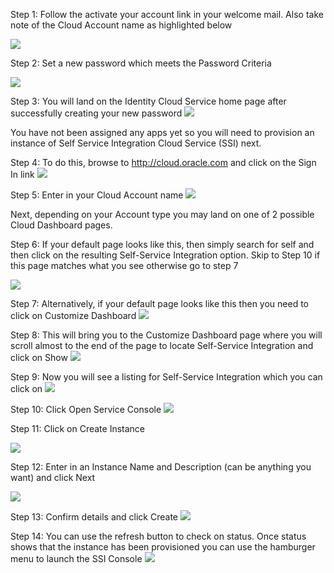Step 1:  Follow the activate your account link in your welcome mail.  Also take note of the Cloud Account name as highlighted below 

![](images/provisioning/Step1.png)

 
Step 2:   Set a new password which meets the Password Criteria  

![](images/provisioning/Step2.png)


Step 3:  You will land on the Identity Cloud Service home page after successfully creating your new password
![](images/provisioning/Step3.png)
 

You have not been assigned any apps yet so you will need to provision an instance of Self Service Integration Cloud Service (SSI) next.

Step 4:  To do this, browse to http://cloud.oracle.com and click on the Sign In link
![](images/provisioning/Step4.png)

 

Step 5:  Enter in your Cloud Account name 
![](images/provisioning/Step5.png)
 


Next, depending on your Account type you may land on one of 2 possible Cloud Dashboard pages.

Step 6:  If your default page looks like this, then simply search for self and then click on the resulting Self-Service Integration option.  Skip to Step 10 if this page matches what you see otherwise go to step 7

 ![](images/provisioning/Step6.png)


Step 7:  Alternatively, if your default page looks like this then you need to click on Customize Dashboard
![](images/provisioning/Step7.PNG)
 

Step 8:  This will bring you to the Customize Dashboard page where you will scroll almost to the end of the page to locate Self-Service Integration and click on Show
![](images/provisioning/Step8.PNG)
 


Step 9:  Now you will see a listing for Self-Service Integration which you can click on
 ![](images/provisioning/Step9.PNG)

Step 10: Click Open Service Console
![](images/provisioning/Step10.PNG)

Step 11:  Click on Create Instance

![](images/provisioning/Step11.png)

Step 12:  Enter in an Instance Name and Description (can be anything you want) and click Next
 
![](images/provisioning/Step12.png)

Step 13:  Confirm details and click Create
![](images/provisioning/Step13.png)

Step 14:  You can use the refresh button to check on status.  Once status shows that the instance has been provisioned you can use the hamburger menu to launch the SSI Console
![](images/provisioning/Step14.png)

 
